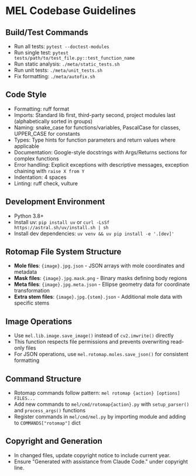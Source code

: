 # MEL Codebase Guidelines

## Build/Test Commands
- Run all tests: `pytest --doctest-modules`
- Run single test: `pytest tests/path/to/test_file.py::test_function_name`
- Run static analysis: `./meta/static_tests.sh`
- Run unit tests: `./meta/unit_tests.sh`
- Fix formatting: `./meta/autofix.sh`

## Code Style
- Formatting: ruff format
- Imports: Standard lib first, third-party second, project modules last (alphabetically sorted in groups)
- Naming: snake_case for functions/variables, PascalCase for classes, UPPER_CASE for constants
- Types: Type hints for function parameters and return values where applicable
- Documentation: Google-style docstrings with Args/Returns sections for complex functions
- Error handling: Explicit exceptions with descriptive messages, exception chaining with `raise X from Y`
- Indentation: 4 spaces
- Linting: ruff check, vulture

## Development Environment
- Python 3.8+
- Install uv: `pip install uv` or `curl -LsSf https://astral.sh/uv/install.sh | sh`
- Install dev dependencies: `uv venv && uv pip install -e '.[dev]'`

## Rotomap File System Structure
- **Mole files**: `{image}.jpg.json` - JSON arrays with mole coordinates and metadata
- **Mask files**: `{image}.jpg.mask.png` - Binary masks defining body regions
- **Meta files**: `{image}.jpg.meta.json` - Ellipse geometry data for coordinate transformation
- **Extra stem files**: `{image}.jpg.{stem}.json` - Additional mole data with specific stems

## Image Operations
- Use `mel.lib.image.save_image()` instead of `cv2.imwrite()` directly
- This function respects file permissions and prevents overwriting read-only files
- For JSON operations, use `mel.rotomap.moles.save_json()` for consistent formatting

## Command Structure
- Rotomap commands follow pattern: `mel rotomap {action} [options] FILES...`
- Add new commands to `mel/cmd/rotomap{action}.py` with `setup_parser()` and `process_args()` functions
- Register commands in `mel/cmd/mel.py` by importing module and adding to `COMMANDS["rotomap"]` dict

## Copyright and Generation
- In changed files, update copyright notice to include current year.
- Ensure "Generated with assistance from Claude Code." under copyright line.